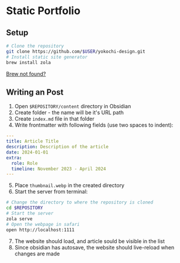 # Static Portfolio

## Setup

```bash
# Clone the repository
git clone https://github.com/$USER/yokochi-design.git
# Install static site generator
brew install zola
```

[Brew not found?](https://brew.sh)

## Writing an Post

1. Open `$REPOSITORY/content` directory in Obsidian
2. Create folder - the name will be it's URL path
3. Create `index.md` file in that folder
4. Write frontmatter with following fields (use two spaces to indent):

```yaml
---
title: Article Title
description: Description of the article
date: 2024-01-01
extra:
  role: Role
  timeline: November 2023 - April 2024
---
```
5. Place `thumbnail.webp` in the created directory
6. Start the server from terminal:
```bash
# Change the directory to where the repository is cloned
cd $REPOSITORY
# Start the server
zola serve
# Open the webpage in safari
open http://localhost:1111
```
7. The website should load, and article sould be visible in the list
8. Since obsidian has autosave, the website should live-reload when changes are made